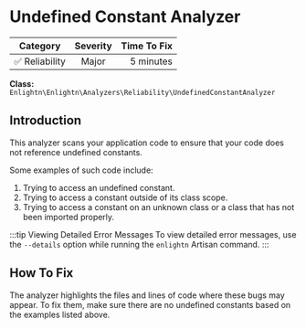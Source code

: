# Undefined Constant Analyzer

| Category       | Severity   | Time To Fix  |
| -------------  |:----------:| ------------:|
| :white_check_mark: Reliability | Major     | 5 minutes    |

**Class:** `Enlightn\Enlightn\Analyzers\Reliability\UndefinedConstantAnalyzer`

## Introduction

This analyzer scans your application code to ensure that your code does not reference undefined constants.

Some examples of such code include:

1. Trying to access an undefined constant.
2. Trying to access a constant outside of its class scope.
3. Trying to access a constant on an unknown class or a class that has not been imported properly.

:::tip Viewing Detailed Error Messages
To view detailed error messages, use the `--details` option while running the `enlightn` Artisan command.
:::

## How To Fix

The analyzer highlights the files and lines of code where these bugs may appear. To fix them, make sure there are no undefined constants based on the examples listed above.